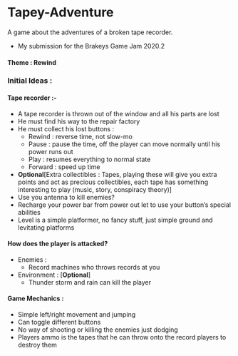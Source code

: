 # Tapey-Adventure
A game about the adventures of a broken tape recorder.
- My submission for the Brakeys Game Jam 2020.2

#### Theme : Rewind

### Initial Ideas :

#### Tape recorder :- 
- A tape recorder is thrown out of the window and all his parts are lost 
- He must find his way to the repair factory 
- He must collect his lost buttons :
  - Rewind : reverse time, not slow-mo
  - Pause : pause the time, off the player can move normally until his power runs out
  - Play : resumes everything to normal state
  - Forward : speed up time
- **Optional**[Extra collectibles : Tapes, playing these will give you extra points and act as precious collectibles, each tape has something interesting to play (music, story, conspiracy theory)]
- Use you antenna to kill enemies? 
- Recharge your power bar from power out let to use your button’s special abilities
- Level is a simple platformer, no fancy stuff, just simple ground and levitating platforms
#### How does the player is attacked?
- Enemies : 
   - Record machines who throws records at you 
- Environment : [**Optional**]
  - Thunder storm and rain can kill the player


#### Game Mechanics : 
- Simple left/right movement and jumping
- Can toggle different buttons 
- No way of shooting or killing the enemies just dodging 
- Players ammo is the tapes that he can throw onto the record players to destroy them
